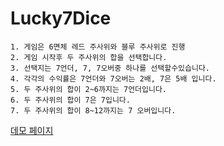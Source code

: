 # Lucky7Dice
```
1. 게임은 6면체 레드 주사위와 블루 주사위로 진행
2. 게임 시작후 두 주사위의 합을 선택합니다.
3. 선택지는 7언더, 7, 7오버중 하나를 선택할수있습니다.
4. 각각의 수익률은 7언더와 7오버는 2배, 7은 5배 입니다.
5. 두 주사위의 합이 2~6까지는 7언더입니다.
6. 두 주사위의 합이 7은 7입니다.
7. 두 주사위의 합이 8~12까지는 7 오버입니다.

```
[데모 페이지](http://asset.moss.land/Lucky7Dice/index.html)
